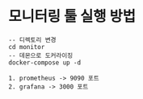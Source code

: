 # 모니터링 툴 실행 방법

```
-- 디렉토리 변경
cd monitor
-- 데몬으로 도커라이징
docker-compose up -d

1. prometheus -> 9090 포트
2. grafana -> 3000 포트
```
